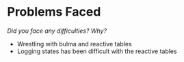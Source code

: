 # Problems Faced
*Did you face any difficulties? Why?*

- Wrestling with bulma and reactive tables
- Logging states has been difficult with the reactive tables
